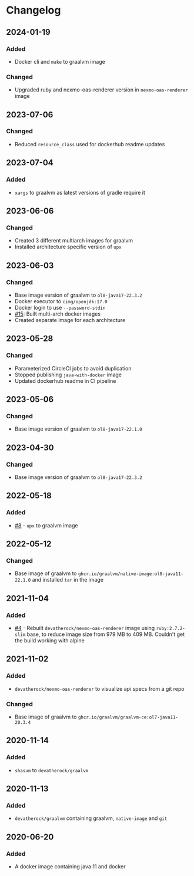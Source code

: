 # Changelog

## 2024-01-19
### Added
- Docker cli and `make` to graalvm image

### Changed
- Upgraded ruby and nexmo-oas-renderer version in `nexmo-oas-renderer` image

## 2023-07-06
### Changed
- Reduced `resource_class` used for dockerhub readme updates

## 2023-07-04
### Added
- `xargs` to graalvm as latest versions of gradle require it

## 2023-06-06
### Changed
- Created 3 different multiarch images for graalvm
- Installed architecture specific version of `upx`

## 2023-06-03
### Changed
- Base image version of graalvm to `ol8-java17-22.3.2`
- Docker executor to `cimg/openjdk:17.0`
- Docker login to use `--password-stdin`
- [#15](https://github.com/devatherock/docker-images/issues/15): Built multi-arch docker images
- Created separate image for each architecture

## 2023-05-28
### Changed
- Parameterized CircleCI jobs to avoid duplication
- Stopped publishing `java-with-docker` image
- Updated dockerhub readme in CI pipeline

## 2023-05-06
### Changed
- Base image version of graalvm to `ol8-java17-22.1.0`

## 2023-04-30
### Changed
- Base image version of graalvm to `ol8-java17-22.3.2`

## 2022-05-18
### Added
- [#8](https://github.com/devatherock/docker-images/issues/8) - `upx` to graalvm image

## 2022-05-12
### Changed
- Base image of graalvm to `ghcr.io/graalvm/native-image:ol8-java11-22.1.0` and installed `tar` in the image

## 2021-11-04
### Added
- [#4](https://github.com/devatherock/docker-images/issues/4) - Rebuilt `devatherock/nexmo-oas-renderer` image using `ruby:2.7.2-slim` base, to reduce image size from 979 MB to 409 MB. Couldn't get the build working with alpine

## 2021-11-02
### Added
- `devatherock/nexmo-oas-renderer` to visualize api specs from a git repo

### Changed
- Base image of graalvm to `ghcr.io/graalvm/graalvm-ce:ol7-java11-20.3.4`

## 2020-11-14
### Added
- `shasum` to `devatherock/graalvm`

## 2020-11-13
### Added
- `devatherock/graalvm` containing graalvm, `native-image` and `git`

## 2020-06-20
### Added
- A docker image containing java 11 and docker